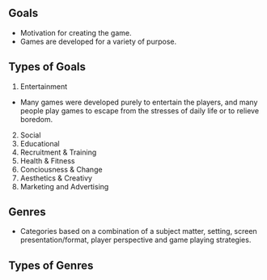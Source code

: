 ## Goals
- Motivation for creating the game.
- Games are developed for a variety of purpose.

## Types of Goals
1. Entertainment
 - Many games were developed purely to entertain the players, and many people play games to escape from the stresses of daily life or to relieve boredom.
2. Social
4. Educational
5. Recruitment & Training
6. Health & Fitness
7. Conciousness & Change
8. Aesthetics & Creativy
9. Marketing and Advertising

## Genres
- Categories based on a combination of a subject matter, setting, screen presentation/format, player perspective and game playing strategies.

## Types of Genres
